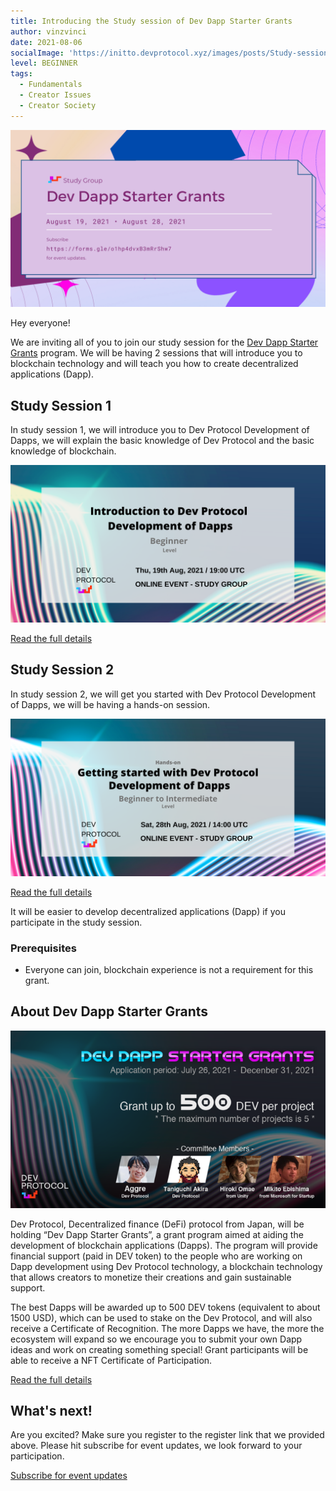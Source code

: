 ```yaml
---
title: Introducing the Study session of Dev Dapp Starter Grants
author: vinzvinci
date: 2021-08-06
socialImage: 'https://initto.devprotocol.xyz/images/posts/Study-session-of-Dev-Dapp-Starter-Grants/ogp_en.png'
level: BEGINNER
tags:
  - Fundamentals
  - Creator Issues
  - Creator Society
---
```


![ogp_en](/images/posts/Study-session-of-Dev-Dapp-Starter-Grants/ogp_en.png)

Hey everyone!

We are inviting all of you to join our study session for the [Dev Dapp Starter Grants](https://devprotocol.notion.site/Welcome-to-DEV-DAPP-STARTER-GRANTS-5cb95252f18540258111581ea54d8808) program. We will be having 2 sessions that will introduce you to blockchain technology and will teach you how to create decentralized applications (Dapp).

## Study Session 1

In study session 1, we will introduce you to Dev Protocol Development of Dapps, we will explain the basic knowledge of Dev Protocol and the basic knowledge of blockchain.

![ogp_en1](/images/posts/Study-session-of-Dev-Dapp-Starter-Grants/ogp1_en.png)

[Read the full details](https://www.eventbrite.com/e/164113063591)

## Study Session 2

In study session 2, we will get you started with Dev Protocol Development of Dapps, we will be having a hands-on session.

![ogp_en2](/images/posts/Study-session-of-Dev-Dapp-Starter-Grants/ogp2_en.png)

[Read the full details](https://www.eventbrite.com/e/164110265221)

It will be easier to develop decentralized applications (Dapp) if you participate in the study session.

### Prerequisites

- Everyone can join, blockchain experience is not a requirement for this grant.

## About Dev Dapp Starter Grants

![ogp_en3](/images/posts/Study-session-of-Dev-Dapp-Starter-Grants/ogp3_en.png)

Dev Protocol, Decentralized finance (DeFi) protocol from Japan, will be holding “Dev Dapp Starter Grants”, a grant program aimed at aiding the development of blockchain applications (Dapps). The program will provide financial support (paid in DEV token) to the people who are working on Dapp development using Dev Protocol technology, a blockchain technology that allows creators to monetize their creations and gain sustainable support.

The best Dapps will be awarded up to 500 DEV tokens (equivalent to about 1500 USD), which can be used to stake on the Dev Protocol, and will also receive a Certificate of Recognition. The more Dapps we have, the more the ecosystem will expand so we encourage you to submit your own Dapp ideas and work on creating something special! Grant participants will be able to receive a NFT Certificate of Participation.

[Read the full details](https://devprotocol.notion.site/Welcome-to-DEV-DAPP-STARTER-GRANTS-5cb95252f18540258111581ea54d8808)

## What's next!

Are you excited? Make sure you register to the register link that we provided above. Please hit subscribe for event updates, we look forward to your participation.

[Subscribe for event updates](https://forms.gle/o1hp4dvxB3mRrShw7)
